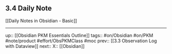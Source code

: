 ## 3.4 Daily Note

[[Daily Notes in Obsidian - Basic]]


---
up:: [[Obsidian PKM Essentials Outline]]
tags:: #on/Obsidian #on/PKM  #note/product #effort/ObsPKMClass #moc
prev:: [[3.3 Observation Log with Dataview]]
next:: 
X:: [[Obsidian]]

